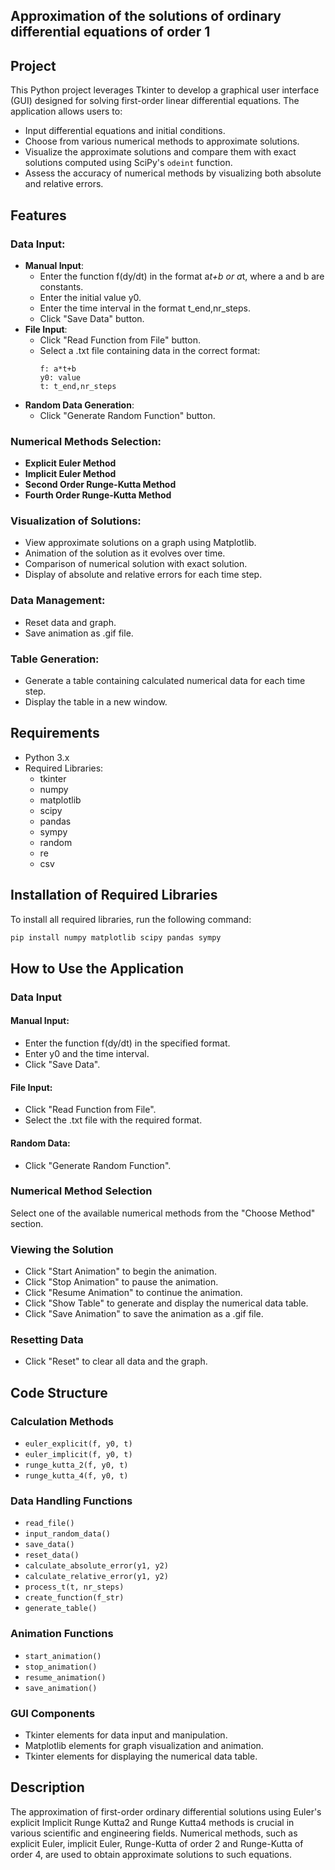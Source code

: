 ## Approximation of the solutions of ordinary differential equations of order 1


## Project

This Python project leverages Tkinter to develop a graphical user interface (GUI) designed for solving first-order linear differential equations. The application allows users to:

- Input differential equations and initial conditions.
- Choose from various numerical methods to approximate solutions.
- Visualize the approximate solutions and compare them with exact solutions computed using SciPy's `odeint` function.
- Assess the accuracy of numerical methods by visualizing both absolute and relative errors.


## Features
### Data Input:
- **Manual Input**:
  - Enter the function f(dy/dt) in the format a*t+b or a*t, where a and b are constants.
  - Enter the initial value y0.
  - Enter the time interval in the format t_end,nr_steps.
  - Click "Save Data" button.
- **File Input**:
  - Click "Read Function from File" button.
  - Select a .txt file containing data in the correct format:
    ```
    f: a*t+b
    y0: value
    t: t_end,nr_steps
    ```
- **Random Data Generation**:
  - Click "Generate Random Function" button.

### Numerical Methods Selection:
- **Explicit Euler Method**
- **Implicit Euler Method**
- **Second Order Runge-Kutta Method**
- **Fourth Order Runge-Kutta Method**

### Visualization of Solutions:
- View approximate solutions on a graph using Matplotlib.
- Animation of the solution as it evolves over time.
- Comparison of numerical solution with exact solution.
- Display of absolute and relative errors for each time step.

### Data Management:
- Reset data and graph.
- Save animation as .gif file.

### Table Generation:
- Generate a table containing calculated numerical data for each time step.
- Display the table in a new window.

## Requirements
- Python 3.x
- Required Libraries:
  - tkinter
  - numpy
  - matplotlib
  - scipy
  - pandas
  - sympy
  - random
  - re
  - csv
## Installation of Required Libraries
To install all required libraries, run the following command:

```bash
pip install numpy matplotlib scipy pandas sympy
```

## How to Use the Application

### Data Input
#### Manual Input:
- Enter the function f(dy/dt) in the specified format.
- Enter y0 and the time interval.
- Click "Save Data".

#### File Input:
- Click "Read Function from File".
- Select the .txt file with the required format.

#### Random Data:
- Click "Generate Random Function".

### Numerical Method Selection
Select one of the available numerical methods from the "Choose Method" section.

### Viewing the Solution
- Click "Start Animation" to begin the animation.
- Click "Stop Animation" to pause the animation.
- Click "Resume Animation" to continue the animation.
- Click "Show Table" to generate and display the numerical data table.
- Click "Save Animation" to save the animation as a .gif file.

### Resetting Data
- Click "Reset" to clear all data and the graph.

## Code Structure

### Calculation Methods
- `euler_explicit(f, y0, t)`
- `euler_implicit(f, y0, t)`
- `runge_kutta_2(f, y0, t)`
- `runge_kutta_4(f, y0, t)`

### Data Handling Functions
- `read_file()`
- `input_random_data()`
- `save_data()`
- `reset_data()`
- `calculate_absolute_error(y1, y2)`
- `calculate_relative_error(y1, y2)`
- `process_t(t, nr_steps)`
- `create_function(f_str)`
- `generate_table()`

### Animation Functions
- `start_animation()`
- `stop_animation()`
- `resume_animation()`
- `save_animation()`

### GUI Components
- Tkinter elements for data input and manipulation.
- Matplotlib elements for graph visualization and animation.
- Tkinter elements for displaying the numerical data table.

## Description 
The approximation of first-order ordinary differential solutions using Euler's explicit Implicit Runge Kutta2 and Runge Kutta4 methods is crucial in various scientific and engineering fields. Numerical methods, such as explicit Euler, implicit Euler, Runge-Kutta of order 2 and Runge-Kutta of order 4, are used to obtain approximate solutions to such equations.
